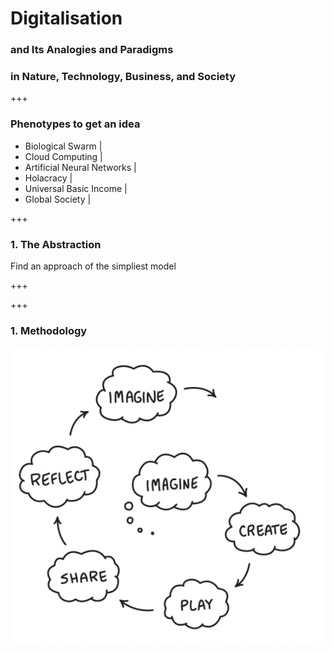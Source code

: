 # Digitalisation

### and Its Analogies and Paradigms
### in Nature, Technology, Business, and Society

+++

### Phenotypes to get an idea

- Biological Swarm |
- Cloud Computing |
- Artificial Neural Networks |
- Holacracy |
- Universal Basic Income |
- Global Society |

+++

### 1. The Abstraction


Find an approach of the simpliest model

+++


+++

### 1. Methodology

![Learning Creative Learning](assets/image/learningCreativeLearning.png)